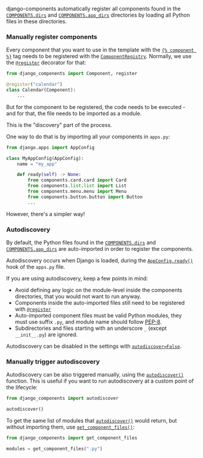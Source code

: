 django-components automatically register all components found in the
[`COMPONENTS.dirs`](../../../reference/settings#django_components.app_settings.ComponentsSettings.dirs) and 
[`COMPONENTS.app_dirs`](../../../reference/settings#django_components.app_settings.ComponentsSettings.app_dirs)
directories by loading all Python files in these directories.

### Manually register components
Every component that you want to use in the template with the
[`{% component %}`](../../../reference/template_tags#component)
tag needs to be registered with the [`ComponentRegistry`](../../../reference/api#django_components.ComponentRegistry).
Normally, we use the [`@register`](../../../reference/api#django_components.register) decorator for that:

```python
from django_components import Component, register

@register("calendar")
class Calendar(Component):
    ...
```

But for the component to be registered, the code needs to be executed - and for that, the file needs to be imported as a module.

This is the "discovery" part of the process.

One way to do that is by importing all your components in `apps.py`:

```python
from django.apps import AppConfig

class MyAppConfig(AppConfig):
    name = "my_app"

    def ready(self) -> None:
        from components.card.card import Card
        from components.list.list import List
        from components.menu.menu import Menu
        from components.button.button import Button
        ...
```

However, there's a simpler way!

### Autodiscovery

By default, the Python files found in the
[`COMPONENTS.dirs`](../../../reference/settings#django_components.app_settings.ComponentsSettings.dirs) and 
[`COMPONENTS.app_dirs`](../../../reference/settings#django_components.app_settings.ComponentsSettings.app_dirs)
are auto-imported in order to register the components.

Autodiscovery occurs when Django is loaded, during the [`AppConfig.ready()`](https://docs.djangoproject.com/en/5.1/ref/applications/#django.apps.AppConfig.ready)
hook of the `apps.py` file.

If you are using autodiscovery, keep a few points in mind:

- Avoid defining any logic on the module-level inside the components directories, that you would not want to run anyway.
- Components inside the auto-imported files still need to be registered with [`@register`](../../../reference/api#django_components.register)
- Auto-imported component files must be valid Python modules, they must use suffix `.py`, and module name should follow [PEP-8](https://peps.python.org/pep-0008/#package-and-module-names).
- Subdirectories and files starting with an underscore `_` (except `__init__.py`) are ignored.

Autodiscovery can be disabled in the settings with [`autodiscover=False`](../../../reference/settings#django_components.app_settings.ComponentsSettings.autodiscover).

### Manually trigger autodiscovery

Autodiscovery can be also triggered manually, using the [`autodiscover()`](../../../reference/api#django_components.autodiscover) function. This is useful if you want to run autodiscovery at a custom point of the lifecycle:

```python
from django_components import autodiscover

autodiscover()
```

To get the same list of modules that [`autodiscover()`](../../../reference/api#django_components.autodiscover) would return,
but without importing them, use [`get_component_files()`](../../../reference/api#django_components.get_component_files):

```python
from django_components import get_component_files

modules = get_component_files(".py")
```
